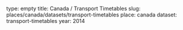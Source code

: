 type: empty
title: Canada / Transport Timetables
slug: places/canada/datasets/transport-timetables
place: canada
dataset: transport-timetables
year: 2014
